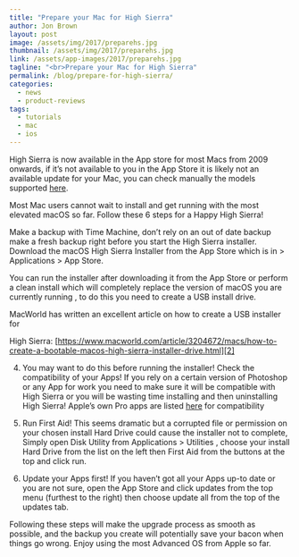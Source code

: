 ```yaml
---
title: "Prepare your Mac for High Sierra"
author: Jon Brown
layout: post
image: /assets/img/2017/preparehs.jpg
thumbnail: /assets/img/2017/preparehs.jpg
link: /assets/app-images/2017/preparehs.jpg
tagline: "<br>Prepare your Mac for High Sierra"
permalink: /blog/prepare-for-high-sierra/
categories:
  - news
  - product-reviews
tags:
  - tutorials
  - mac
  - ios
---
```

High Sierra is now available in the App store for most Macs from 2009 onwards, if it’s not available to you in the App Store it is likely not an available update for your Mac, you can check manually the models supported [here][1].

Most Mac users cannot wait to install and get running with the most elevated macOS so far.
Follow these 6 steps for a Happy High Sierra!

Make a backup with Time Machine, don’t rely on an out of date backup make a fresh backup right before you start the High Sierra installer. Download the macOS High Sierra Installer from the App Store which is in > Applications > App Store.

You can run the installer after downloading it from the App Store or perform a clean install which will completely replace the version of macOS you are currently running , to do this you need to create a USB install drive.

MacWorld has written an excellent article on how to create a USB installer for 

High Sierra: [https://www.macworld.com/article/3204672/macs/how-to-create-a-bootable-macos-high-sierra-installer-drive.html][2]

4. You may want to do this before running the installer! Check the compatibility of your Apps! If you rely on a certain version of Photoshop or any App for work you need to make sure it will be compatible with High Sierra or you will be wasting time installing and then uninstalling High Sierra! Apple’s own Pro apps are listed [here][3] for compatibility 

5. Run First Aid! This seems dramatic but a corrupted file or permission on your chosen install Hard Drive could cause the installer not to complete, Simply open Disk Utility from Applications > Utilities , choose your install Hard Drive from the list on the left then First Aid from the buttons at the top and click run.

6. Update your Apps first! If you haven’t got all your Apps up-to date or you are not sure, open the App Store and click updates from the top menu (furthest to the right) then choose update all from the top of the updates tab.

Following these steps will make the upgrade process as smooth as possible, and the backup you create will potentially save your bacon when things go wrong. Enjoy using the most Advanced OS from Apple so far.

[1]:https://support.apple.com/kb/SP742
[2]:https://www.macworld.com/article/3204672/macs/how-to-create-a-bootable-macos-high-sierra-installer-drive.html 
[3]:https://support.apple.com/en-us/HT207888
